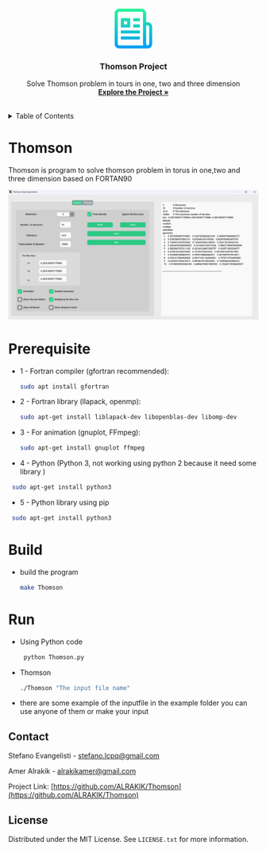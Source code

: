 
<br />
<div align="center">
  <a href="https://https://github.com/ALRAKIK/Thomson">
    <img src="src/logo.png" alt="Logo" width="80" height="80">
  </a>

  <h3 align="center">Thomson Project</h3>

  <p align="center">
    Solve Thomson problem in tours in one, two and three dimension
    <br />
    <a href="https://github.com/ALRAKIK/Thomson"><strong>Explore the Project »</strong></a>
    <br />
    <br />
  </p>
</div>

<!-- TABLE OF CONTENTS -->
<details>
  <summary>Table of Contents</summary>
  <ol>
    <li>
      <a href="#thomson">About The Project</a>
    </li>
    <li>
      <a href="#getting-started">Getting Started</a>
      <ul>
        <li><a href="#prerequisite">Prerequisites</a></li>
        <li><a href="#build">Installation</a></li>
      </ul>
    </li>
    <li><a href="#usage">Usage</a></li>
    <li><a href="#license">License</a></li>
    <li><a href="#contact">Contact</a></li>
    <li><a href="#acknowledgments">Acknowledgments</a></li>
  </ol>
</details>

# Thomson
Thomson is program to solve thomson problem in torus in one,two and three dimension based on FORTAN90

![Screenshot](src/GUI.png)

# Prerequisite
* 1 - Fortran compiler (gfortran recommended):

  ```sh
  sudo apt install gfortran
  ```
* 2 - Fortran library (llapack, openmp):
  
  ```sh
  sudo apt-get install liblapack-dev libopenblas-dev libomp-dev
  ```
* 3 - For animation (gnuplot, FFmpeg):

  ```sh
  sudo apt-get install gnuplot ffmpeg
  ```
* 4 - Python (Python 3, not working using python 2 because it need some library )

 ```sh
  sudo apt-get install python3 
 ```
 * 5 - Python library using pip

 ```sh
  sudo apt-get install python3 
 ```







  
# Build

* build the program
  
  ```sh
  make Thomson
  ```
 


# Run 

* Using Python code

  ```sh
   python Thomson.py
  ``` 
* Thomson

  ```sh
  ./Thomson "The input file name"
  ```
  
* there are some example of the inputfile in the example folder you can use anyone of them or make your input
  
  
<!-- CONTACT -->
## Contact

Stefano Evangelisti - stefano.lcpq@gmail.com

Amer Alrakik - alrakikamer@gmail.com

Project Link: [https://github.com/ALRAKIK/Thomson](https://github.com/ALRAKIK/Thomson)

## License

Distributed under the MIT License. See `LICENSE.txt` for more information.
